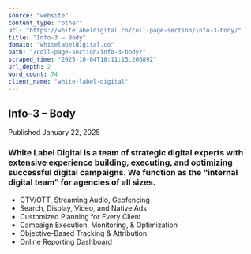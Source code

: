 ```yaml
---
source: "website"
content_type: "other"
url: "https://whitelabeldigital.co/coll-page-section/info-3-body/"
title: "Info-3 – Body"
domain: "whitelabeldigital.co"
path: "/coll-page-section/info-3-body/"
scraped_time: "2025-10-04T18:11:15.200892"
url_depth: 2
word_count: 74
client_name: "white-label-digital"
---
```


## Info-3 – Body

Published January 22, 2025

### White Label Digital is a team of strategic digital experts with extensive experience building, executing, and optimizing successful digital campaigns. We function as the “internal digital team” for agencies of all sizes.

* CTV/OTT, Streaming Audio, Geofencing
* Search, Display, Video, and Native Ads
* Customized Planning for Every Client
* Campaign Execution, Monitoring, & Optimization
* Objective-Based Tracking & Attribution
* Online Reporting Dashboard